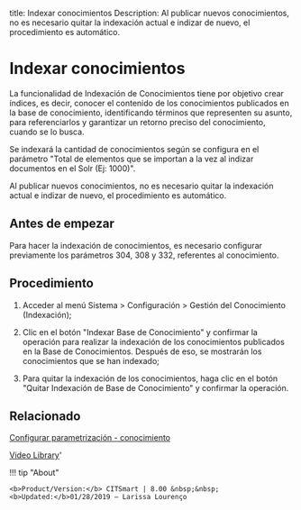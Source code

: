 title:  Indexar conocimientos 
Description: Al publicar nuevos conocimientos, no es necesario quitar la indexación actual e indizar de nuevo, el procedimiento es automático.
# Indexar conocimientos

La funcionalidad de Indexación de Conocimientos tiene por objetivo crear índices, es decir, conocer el contenido de los conocimientos publicados en la base de conocimiento, identificando términos que representen su asunto, para referenciarlos y garantizar un retorno preciso del conocimiento, cuando se lo busca.

Se indexará la cantidad de conocimientos según se configura en el parámetro "Total de elementos que se importan a la vez al indizar documentos en el Solr (Ej: 1000)".

Al publicar nuevos conocimientos, no es necesario quitar la indexación actual e indizar de nuevo, el procedimiento es automático.

Antes de empezar
----------------

Para hacer la indexación de conocimientos, es necesario configurar previamente
los parámetros 304, 308 y 332, referentes al conocimiento.

Procedimiento
-------------

1.  Acceder al menú Sistema \> Configuración \> Gestión del Conocimiento
    (Indexación);

2.  Clic en el botón "Indexar Base de Conocimiento" y confirmar la operación
    para realizar la indexación de los conocimientos publicados en la Base de
    Conocimientos. Después de eso, se mostrarán los conocimientos que se han
    indexado;

3.  Para quitar la indexación de los conocimientos, haga clic en el botón
    "Quitar Indexación de Base de Conocimiento" y confirmar la operación.

Relacionado
----------

[Configurar parametrización - conocimiento](/es-es/citsmart-platform-8/platform-administration/parameters-list/configure-parametrization-knowledge.html)


<i class='fa fa-youtube-play  fa-2x' style='color:#97ce17;vertical-align: middle;'> </i> [Video Library](https://www.youtube.com/playlist?list=PLB5qK2uzf2ROzG1nEl9sfg_Y3Hy6spefP)'

!!! tip "About"

    <b>Product/Version:</b> CITSmart | 8.00 &nbsp;&nbsp;
    <b>Updated:</b>01/28/2019 – Larissa Lourenço

